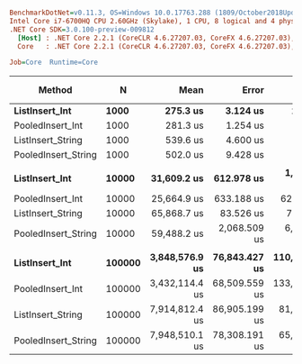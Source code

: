 ``` ini

BenchmarkDotNet=v0.11.3, OS=Windows 10.0.17763.288 (1809/October2018Update/Redstone5)
Intel Core i7-6700HQ CPU 2.60GHz (Skylake), 1 CPU, 8 logical and 4 physical cores
.NET Core SDK=3.0.100-preview-009812
  [Host] : .NET Core 2.2.1 (CoreCLR 4.6.27207.03, CoreFX 4.6.27207.03), 64bit RyuJIT
  Core   : .NET Core 2.2.1 (CoreCLR 4.6.27207.03, CoreFX 4.6.27207.03), 64bit RyuJIT

Job=Core  Runtime=Core  

```
|              Method |      N |           Mean |         Error |          StdDev | Ratio | RatioSD | Gen 0/1k Op | Gen 1/1k Op | Gen 2/1k Op | Allocated Memory/Op |
|-------------------- |------- |---------------:|--------------:|----------------:|------:|--------:|------------:|------------:|------------:|--------------------:|
|      **ListInsert_Int** |   **1000** |       **275.3 us** |      **3.124 us** |       **2.9221 us** |  **1.00** |    **0.00** |     **10.2539** |           **-** |           **-** |             **33056 B** |
|    PooledInsert_Int |   1000 |       281.3 us |      1.254 us |       0.9788 us |  1.02 |    0.01 |           - |           - |           - |                40 B |
|   ListInsert_String |   1000 |       539.6 us |      4.600 us |       4.0780 us |  1.96 |    0.03 |     20.5078 |           - |           - |             65808 B |
| PooledInsert_String |   1000 |       502.0 us |      9.428 us |       7.8731 us |  1.82 |    0.04 |           - |           - |           - |                40 B |
|                     |        |                |               |                 |       |         |             |             |             |                     |
|      **ListInsert_Int** |  **10000** |    **31,609.2 us** |    **612.978 us** |   **1,024.1488 us** |  **1.00** |    **0.00** |           **-** |           **-** |           **-** |            **262504 B** |
|    PooledInsert_Int |  10000 |    25,664.9 us |    633.188 us |     621.8756 us |  0.82 |    0.05 |           - |           - |           - |                40 B |
|   ListInsert_String |  10000 |    65,868.7 us |     83.526 us |      74.0433 us |  2.11 |    0.13 |           - |           - |           - |            524632 B |
| PooledInsert_String |  10000 |    59,488.2 us |  2,068.509 us |   6,099.0460 us |  1.85 |    0.20 |           - |           - |           - |                40 B |
|                     |        |                |               |                 |       |         |             |             |             |                     |
|      **ListInsert_Int** | **100000** | **3,848,576.9 us** | **76,843.427 us** | **110,206.5465 us** |  **1.00** |    **0.00** |           **-** |           **-** |           **-** |           **4194760 B** |
|    PooledInsert_Int | 100000 | 3,432,114.4 us | 68,509.559 us | 133,622.6329 us |  0.90 |    0.05 |           - |           - |           - |                40 B |
|   ListInsert_String | 100000 | 7,914,812.4 us | 86,905.199 us |  81,291.1771 us |  2.05 |    0.06 |   1000.0000 |   1000.0000 |   1000.0000 |           8389048 B |
| PooledInsert_String | 100000 | 7,948,510.1 us | 78,308.191 us |  65,390.8862 us |  2.06 |    0.06 |           - |           - |           - |                40 B |
